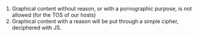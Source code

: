 1. Graphical content without reason, or with a pornographic purpose, is not allowed (for the TOS of our hosts)
2. Graphical content with a reason will be put through a simple cipher, deciphered with JS.
